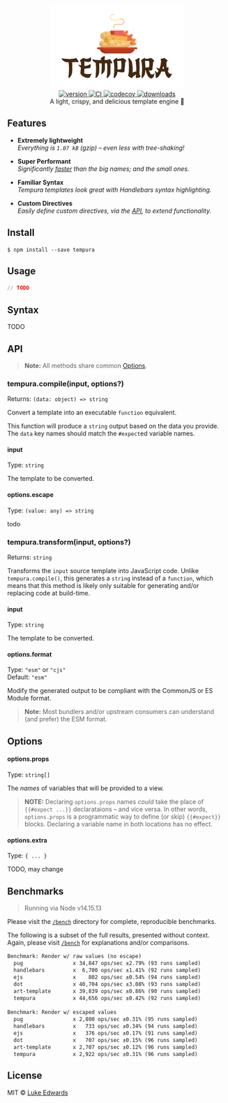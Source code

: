 <div align="center">
  <img src="logo.png" alt="tempura" height="190" />
</div>

<div align="center">
  <a href="https://npmjs.org/package/tempura">
    <img src="https://badgen.now.sh/npm/v/tempura" alt="version" />
  </a>
  <a href="https://travis-ci.org/lukeed/tempura">
    <img src="https://github.com/lukeed/tempura/workflows/CI/badge.svg" alt="CI" />
  </a>
  <a href="https://codecov.io/gh/lukeed/TODO">
    <img src="https://badgen.now.sh/codecov/c/github/lukeed/TODO" alt="codecov" />
  </a>
  <a href="https://npmjs.org/package/TODO">
    <img src="https://badgen.now.sh/npm/dm/TODO" alt="downloads" />
  </a>
</div>

<div align="center">A light, crispy, and delicious template engine 🍤</div>

## Features

* **Extremely lightweight**<br>
  _Everything is `1.07 kB` (gzip) – even less with tree-shaking!_

* **Super Performant**<br>
  _Significantly [faster](#benchmarks) than the big names; and the small ones._

* **Familiar Syntax**<br>
  _Tempura templates look great with Handlebars syntax highlighting._

* **Custom Directives**<br>
  _Easily define custom directives, via the [API](#API), to extend functionality._

## Install

```
$ npm install --save tempura
```

## Usage

```js
// TODO
```

## Syntax

TODO

## API

> **Note:** All methods share common [Options](#options).

### tempura.compile(input, options?)
Returns: `(data: object) => string`

Convert a template into an executable `function` equivalent.

This function will produce a `string` output based on the data you provide. The `data` key names should match the `#expect`ed variable names.

#### input
Type: `string`

The template to be converted.

#### options.escape
Type: `(value: any) => string`

todo

### tempura.transform(input, options?)
Returns: `string`

Transforms the `input` source template into JavaScript code. Unlike `tempura.compile()`, this generates a `string` instead of a `function`, which means that this method is likely only suitable for generating and/or replacing code at build-time.

#### input
Type: `string`

The template to be converted.

#### options.format
Type: `"esm"` or `"cjs"`<br>
Default: `"esm"`

Modify the generated output to be compliant with the CommonJS or ES Module format.

> **Note:** Most bundlers and/or upstream consumers can understand (and prefer) the ESM format.

## Options

#### options.props
Type: `string[]`

The _names_ of variables that will be provided to a view.

> **NOTE:** Declaring `options.props` names _could_ take the place of `{{#expect ...}}` declarataions – and vice versa. In other words, `options.props` is a programmatic way to define (or skip) `{{#expect}}` blocks. Declaring a variable name in both locations has no effect.

#### options.extra
Type: `{ ... }`

TODO, may change

## Benchmarks

> Running via Node v14.15.13

Please visit the [`/bench`](/bench) directory for complete, reproducible benchmarks.

The following is a subset of the full results, presented without context. Again, please visit [`/bench`](/bench) for explanations and/or comparisons.

```
Benchmark: Render w/ raw values (no escape)
  pug                x 34,847 ops/sec ±2.79% (93 runs sampled)
  handlebars         x  6,700 ops/sec ±1.41% (92 runs sampled)
  ejs                x    802 ops/sec ±0.54% (94 runs sampled)
  dot                x 40,704 ops/sec ±3.08% (93 runs sampled)
  art-template       x 39,839 ops/sec ±0.86% (90 runs sampled)
  tempura            x 44,656 ops/sec ±0.42% (92 runs sampled)

Benchmark: Render w/ escaped values
  pug                x 2,800 ops/sec ±0.31% (95 runs sampled)
  handlebars         x   733 ops/sec ±0.34% (94 runs sampled)
  ejs                x   376 ops/sec ±0.17% (91 runs sampled)
  dot                x   707 ops/sec ±0.15% (96 runs sampled)
  art-template       x 2,707 ops/sec ±0.12% (96 runs sampled)
  tempura            x 2,922 ops/sec ±0.31% (96 runs sampled)
```

## License

MIT © [Luke Edwards](https://lukeed.com)
